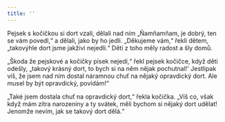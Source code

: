 ```yaml
---
title: ''
---
```


Pejsek s kočičkou si dort vzali, dělali nad ním „Ňamňamňam, je dobrý, ten se vám povedl,“ a dělali, jako by ho jedli. „Děkujeme vám,“ řekli dětem, „takovýhle dort jsme jakživi nejedli.“ Děti z toho měly radost a šly domů.

„Škoda že pejskové a kočičky písek nejedí,“ řekl pejsek kočičce, když děti odešly, „takový krásný dort, to bych si na něm nějak pochutnal!' Jestlipak víš, že jsem nad ním dostal náramnou chuť na nějaký opravdický dort. Ale musel by být opravdický, povídám!“

„Také jsem dostala chuť na opravdický dort,“ řekla kočička. „Víš co, však když mám zítra narozeniny a ty svátek, měli bychom si nějaký dort udělat! Jenomže nevím, jak se takový dort dělá.“

